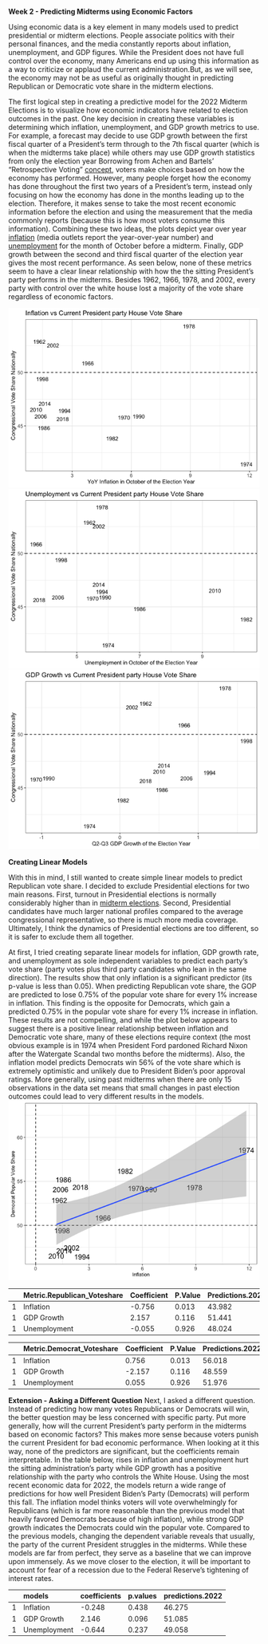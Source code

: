 **Week 2 - Predicting Midterms using Economic Factors**

Using economic data is a key element in many models used to predict
presidential or midterm elections. People associate politics with their
personal finances, and the media constantly reports about inflation,
unemployment, and GDP figures. While the President does not have full
control over the economy, many Americans end up using this information
as a way to criticize or applaud the current administration.But, as we
will see, the economy may not be as useful as originally thought in
predicting Republican or Democratic vote share in the midterm elections.

The first logical step in creating a predictive model for the 2022
Midterm Elections is to visualize how economic indicators have related
to election outcomes in the past. One key decision in creating these
variables is determining which inflation, unemployment, and GDP growth
metrics to use. For example, a forecast may decide to use GDP growth
between the first fiscal quarter of a President’s term through to the
7th fiscal quarter (which is when the midterms take place) while others
may use GDP growth statistics from only the election year Borrowing from
Achen and Bartels’ “Retrospective Voting”
[concept](https://muse-jhu-edu.ezp-prod1.hul.harvard.edu/chapter/2341025),
voters make choices based on how the economy has performed. However,
many people forget how the economy has done throughout the first two
years of a President’s term, instead only focusing on how the economy
has done in the months leading up to the election. Therefore, it makes
sense to take the most recent economic information before the election
and using the measurement that the media commonly reports (because this
is how most voters consume this information). Combining these two ideas,
the plots depict year over year
[inflation](https://www.bls.gov/news.release/pdf/cpi.pdf) (media outlets
report the year-over-year number) and
[unemployment](https://www.bls.gov/news.release/pdf/empsit.pdf) for the
month of October before a midterm. Finally, GDP growth between the
second and third fiscal quarter of the election year gives the most
recent performance. As seen below, none of these metrics seem to have a
clear linear relationship with how the the sitting President’s party
performs in the midterms. Besides 1962, 1966, 1978, and 2002, every
party with control over the white house lost a majority of the vote
share regardless of economic factors.

![](blog2_files/figure-markdown_github/unnamed-chunk-4-1.png)![](blog2_files/figure-markdown_github/unnamed-chunk-4-2.png)![](blog2_files/figure-markdown_github/unnamed-chunk-4-3.png)

**Creating Linear Models**

With this in mind, I still wanted to create simple linear models to
predict Republican vote share. I decided to exclude Presidential
elections for two main reasons. First, turnout in Presidential elections
is normally considerably higher than in [midterm
elections](https://fairvote.org/resources/voter-turnout/). Second,
Presidential candidates have much larger national profiles compared to
the average congressional representative, so there is much more media
coverage. Ultimately, I think the dynamics of Presidential elections are
too different, so it is safer to exclude them all together.

At first, I tried creating separate linear models for inflation, GDP
growth rate, and unemployment as sole independent variables to predict
each party’s vote share (party votes plus third party candidates who
lean in the same direction). The results show that only inflation is a
significant predictor (its p-value is less than 0.05). When predicting
Republican vote share, the GOP are predicted to lose 0.75% of the
popular vote share for every 1% increase in inflation. This finding is
the opposite for Democrats, which gain a predicted 0.75% in the popular
vote share for every 1% increase in inflation. These results are not
compelling, and while the plot below appears to suggest there is a
positive linear relationship between inflation and Democratic vote
share, many of these elections require context (the most obvious example
is in 1974 when President Ford pardoned Richard Nixon after the
Watergate Scandal two months before the midterms). Also, the inflation
model predicts Democrats win 56% of the vote share which is extremely
optimistic and unlikely due to President Biden’s poor approval ratings.
More generally, using past midterms when there are only 15 observations
in the data set means that small changes in past election outcomes could
lead to very different results in the models.
![](blog2_files/figure-markdown_github/unnamed-chunk-5-1.png)

|     | Metric.Republican_Voteshare | Coefficient | P.Value | Predictions.2022 |
|:----|:----------------------------|:------------|:--------|:-----------------|
| 1   | Inflation                   | -0.756      | 0.013   | 43.982           |
| 1   | GDP Growth                  | 2.157       | 0.116   | 51.441           |
| 1   | Unemployment                | -0.055      | 0.926   | 48.024           |

|     | Metric.Democrat_Voteshare | Coefficient | P.Value | Predictions.2022 |
|:----|:--------------------------|:------------|:--------|:-----------------|
| 1   | Inflation                 | 0.756       | 0.013   | 56.018           |
| 1   | GDP Growth                | -2.157      | 0.116   | 48.559           |
| 1   | Unemployment              | 0.055       | 0.926   | 51.976           |

  
**Extension - Asking a Different Question** Next, I asked a different
question. Instead of predicting how many votes Republicans or Democrats
will win, the better question may be less concerned with specific party.
Put more generally, how will the current President’s party perform in
the midterms based on economic factors? This makes more sense because
voters punish the current President for bad economic performance. When
looking at it this way, none of the predictors are significant, but the
coefficients remain interpretable. In the table below, rises in
inflation and unemployment hurt the sitting administration’s party while
GDP growth has a positive relationship with the party who controls the
White House. Using the most recent economic data for 2022, the models
return a wide range of predictions for how well President Biden’s Party
(Democrats) will perform this fall. The inflation model thinks voters
will vote overwhelmingly for Republicans (which is far more reasonable
than the previous model that heavily favored Democrats because of high
inflation), while strong GDP growth indicates the Democrats could win
the popular vote. Compared to the previous models, changing the
dependent variable reveals that usually, the party of the current
President struggles in the midterms. While these models are far from
perfect, they serve as a baseline that we can improve upon immensely. As
we move closer to the election, it will be important to account for fear
of a recession due to the Federal Reserve’s tightening of interest
rates.

|     | models       | coefficients | p.values | predictions.2022 |
|:----|:-------------|:-------------|:---------|:-----------------|
| 1   | Inflation    | -0.248       | 0.438    | 46.275           |
| 1   | GDP Growth   | 2.146        | 0.096    | 51.085           |
| 1   | Unemployment | -0.644       | 0.237    | 49.058           |
